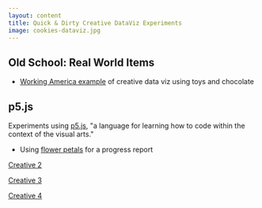 ```yaml
---
layout: content
title: Quick & Dirty Creative DataViz Experiments
image: cookies-dataviz.jpg
---
```


## Old School: Real World Items

- [Working America example](https://aschneiderman.github.io/a-taste-of-d3/04-brainstorming/playful.html) of creative data viz using toys and chocolate

## p5.js

Experiments using [p5.js](https://p5js.org/), "a language for learning how to code within the context of the visual arts."

 - Using [flower petals](http://makersall.org/playful-coding/pages/p5js/flowers1/index.html) for a progress report
  
[Creative 2](creative-dv2.html)

[Creative 3](creative-dv3.html)

[Creative 4](creative-dv4.html)
